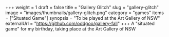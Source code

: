 +++
weight = 1
draft = false
title = "Gallery Glitch"
slug = "gallery-glitch"
image = "images/thumbnails/gallery-glitch.png"
category = "games"
items = ["Situated Game"]
synopsis = "To be played at the Art Gallery of NSW"
externalUrl = "https://github.com/oddgoo/gallery-fall"
+++
A "situated game" for my birthday, taking place at the Art Gallery of NSW
